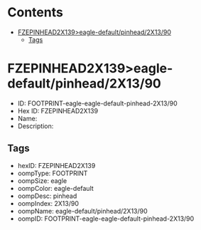 



Contents
========

* [FZEPINHEAD2X139>eagle-default/pinhead/2X13/90](#fzepinhead2x139eagle-defaultpinhead2x1390)
	* [Tags](#tags)

# FZEPINHEAD2X139>eagle-default/pinhead/2X13/90

- ID: FOOTPRINT-eagle-eagle-default-pinhead-2X13/90
- Hex ID: FZEPINHEAD2X139
- Name: 
- Description: 

## Tags

- hexID: FZEPINHEAD2X139
- oompType: FOOTPRINT
- oompSize: eagle
- oompColor: eagle-default
- oompDesc: pinhead
- oompIndex: 2X13/90
- oompName: eagle-default/pinhead/2X13/90
- oompID: FOOTPRINT-eagle-eagle-default-pinhead-2X13/90
